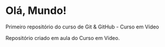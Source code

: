 # Olá, Mundo!
 Primeiro repositório do curso de Git & GitHub - Curso em Vídeo

 Repositório criado em aula do Curso em Vídeo. 
